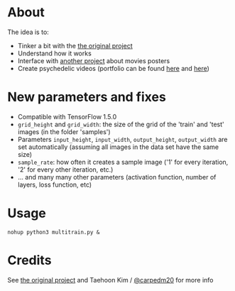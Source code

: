 # About
The idea is to:
* Tinker a bit with the [the original project](https://github.com/carpedm20/DCGAN-tensorflow) 
* Understand how it works
* Interface with [another project](https://github.com/benckx/dnn-movie-posters) about movies posters
* Create psychedelic videos (portfolio can be found [here](https://www.avloops.com/users/benckx) and [here](https://www.vjloops.com/users/20585.html))

# New parameters and fixes

* Compatible with TensorFlow 1.5.0
* `grid_height` and `grid_width`: the size of the grid of the 'train' and 'test' images (in the folder 'samples')
* Parameters `input_height`, `input_width`, `output_height`, `output_width` are set automatically 
(assuming all images in the data set have the same size)
* `sample_rate`: how often it creates a sample image ('1' for every iteration, '2' for every other iteration, etc.)
* ... and many many other parameters (activation function, number of layers, loss function, etc)

# Usage

    nohup python3 multitrain.py &

# Credits

See [the original project](https://github.com/carpedm20/DCGAN-tensorflow) 
and Taehoon Kim / [@carpedm20](http://carpedm20.github.io/) for more info

